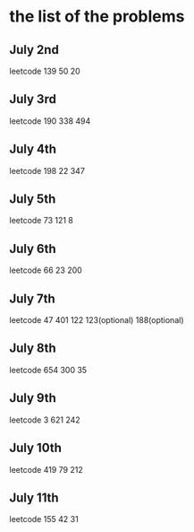 # the list of the problems
## July 2nd
leetcode 139 50 20  

## July 3rd  
leetcode 190 338 494  

## July 4th
leetcode 198 22 347  

## July 5th
leetcode 73 121 8  

## July 6th
leetcode 66 23 200  

## July 7th
leetcode 47 401 122 123(optional) 188(optional)

## July 8th
leetcode 654 300 35

## July 9th
leetcode 3 621 242  

## July 10th
leetcode 419 79 212

## July 11th
leetcode 155 42 31
